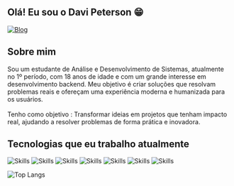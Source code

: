 ## Olá! Eu sou o Davi Peterson 😁
[![Blog](https://img.shields.io/badge/LinkedIn-0077B5?style=for-the-badge&logo=linkedin&logoColor=white)](https://www.linkedin.com/in/davi-peterson-3a9705260/?trk=opento_sprofile_details)

## Sobre mim
Sou um estudante de Análise e Desenvolvimento de Sistemas, atualmente no 1º período, com 18 anos de idade e com um grande interesse em desenvolvimento backend. Meu objetivo é criar soluções que resolvam problemas reais e ofereçam uma experiência moderna e humanizada para os usuários. <br /> <br />
Tenho como objetivo :  Transformar ideias em projetos que tenham impacto real, ajudando a resolver problemas de forma prática e inovadora.

## Tecnologias que eu trabalho atualmente

![Skills](https://img.shields.io/badge/HTML5-E34F26?style=for-the-badge&logo=html5&logoColor=white) 
![Skills](https://img.shields.io/badge/CSS3-1572B6?style=for-the-badge&logo=css3&logoColor=white) 
![Skills](https://img.shields.io/badge/JavaScript-F7DF1E?style=for-the-badge&logo=javascript&logoColor=black) 
![Skills](https://img.shields.io/badge/Tailwind_CSS-38B2AC?style=for-the-badge&logo=tailwind-css&logoColor=white)
![Skills](https://img.shields.io/badge/PHP-777BB4?style=for-the-badge&logo=php&logoColor=white)
![Skills](https://img.shields.io/badge/TypeScript-007ACC?style=for-the-badge&logo=typescript&logoColor=white)
![Skills](https://img.shields.io/badge/MySQL-00000F?style=for-the-badge&logo=mysql&logoColor=white) <br />

![Top Langs](https://github-readme-stats.vercel.app/api/top-langs/?username=drax-dev173&hide_progress=true)
